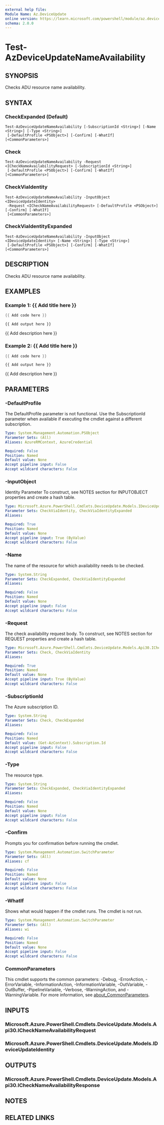 ```yaml
---
external help file:
Module Name: Az.DeviceUpdate
online version: https://learn.microsoft.com/powershell/module/az.deviceupdate/test-azdeviceupdatenameavailability
schema: 2.0.0
---
```


# Test-AzDeviceUpdateNameAvailability

## SYNOPSIS
Checks ADU resource name availability.

## SYNTAX

### CheckExpanded (Default)
```
Test-AzDeviceUpdateNameAvailability [-SubscriptionId <String>] [-Name <String>] [-Type <String>]
 [-DefaultProfile <PSObject>] [-Confirm] [-WhatIf] [<CommonParameters>]
```

### Check
```
Test-AzDeviceUpdateNameAvailability -Request <ICheckNameAvailabilityRequest> [-SubscriptionId <String>]
 [-DefaultProfile <PSObject>] [-Confirm] [-WhatIf] [<CommonParameters>]
```

### CheckViaIdentity
```
Test-AzDeviceUpdateNameAvailability -InputObject <IDeviceUpdateIdentity>
 -Request <ICheckNameAvailabilityRequest> [-DefaultProfile <PSObject>] [-Confirm] [-WhatIf]
 [<CommonParameters>]
```

### CheckViaIdentityExpanded
```
Test-AzDeviceUpdateNameAvailability -InputObject <IDeviceUpdateIdentity> [-Name <String>] [-Type <String>]
 [-DefaultProfile <PSObject>] [-Confirm] [-WhatIf] [<CommonParameters>]
```

## DESCRIPTION
Checks ADU resource name availability.

## EXAMPLES

### Example 1: {{ Add title here }}
```powershell
{{ Add code here }}
```

```output
{{ Add output here }}
```

{{ Add description here }}

### Example 2: {{ Add title here }}
```powershell
{{ Add code here }}
```

```output
{{ Add output here }}
```

{{ Add description here }}

## PARAMETERS

### -DefaultProfile
The DefaultProfile parameter is not functional.
Use the SubscriptionId parameter when available if executing the cmdlet against a different subscription.

```yaml
Type: System.Management.Automation.PSObject
Parameter Sets: (All)
Aliases: AzureRMContext, AzureCredential

Required: False
Position: Named
Default value: None
Accept pipeline input: False
Accept wildcard characters: False
```

### -InputObject
Identity Parameter
To construct, see NOTES section for INPUTOBJECT properties and create a hash table.

```yaml
Type: Microsoft.Azure.PowerShell.Cmdlets.DeviceUpdate.Models.IDeviceUpdateIdentity
Parameter Sets: CheckViaIdentity, CheckViaIdentityExpanded
Aliases:

Required: True
Position: Named
Default value: None
Accept pipeline input: True (ByValue)
Accept wildcard characters: False
```

### -Name
The name of the resource for which availability needs to be checked.

```yaml
Type: System.String
Parameter Sets: CheckExpanded, CheckViaIdentityExpanded
Aliases:

Required: False
Position: Named
Default value: None
Accept pipeline input: False
Accept wildcard characters: False
```

### -Request
The check availability request body.
To construct, see NOTES section for REQUEST properties and create a hash table.

```yaml
Type: Microsoft.Azure.PowerShell.Cmdlets.DeviceUpdate.Models.Api30.ICheckNameAvailabilityRequest
Parameter Sets: Check, CheckViaIdentity
Aliases:

Required: True
Position: Named
Default value: None
Accept pipeline input: True (ByValue)
Accept wildcard characters: False
```

### -SubscriptionId
The Azure subscription ID.

```yaml
Type: System.String
Parameter Sets: Check, CheckExpanded
Aliases:

Required: False
Position: Named
Default value: (Get-AzContext).Subscription.Id
Accept pipeline input: False
Accept wildcard characters: False
```

### -Type
The resource type.

```yaml
Type: System.String
Parameter Sets: CheckExpanded, CheckViaIdentityExpanded
Aliases:

Required: False
Position: Named
Default value: None
Accept pipeline input: False
Accept wildcard characters: False
```

### -Confirm
Prompts you for confirmation before running the cmdlet.

```yaml
Type: System.Management.Automation.SwitchParameter
Parameter Sets: (All)
Aliases: cf

Required: False
Position: Named
Default value: None
Accept pipeline input: False
Accept wildcard characters: False
```

### -WhatIf
Shows what would happen if the cmdlet runs.
The cmdlet is not run.

```yaml
Type: System.Management.Automation.SwitchParameter
Parameter Sets: (All)
Aliases: wi

Required: False
Position: Named
Default value: None
Accept pipeline input: False
Accept wildcard characters: False
```

### CommonParameters
This cmdlet supports the common parameters: -Debug, -ErrorAction, -ErrorVariable, -InformationAction, -InformationVariable, -OutVariable, -OutBuffer, -PipelineVariable, -Verbose, -WarningAction, and -WarningVariable. For more information, see [about_CommonParameters](http://go.microsoft.com/fwlink/?LinkID=113216).

## INPUTS

### Microsoft.Azure.PowerShell.Cmdlets.DeviceUpdate.Models.Api30.ICheckNameAvailabilityRequest

### Microsoft.Azure.PowerShell.Cmdlets.DeviceUpdate.Models.IDeviceUpdateIdentity

## OUTPUTS

### Microsoft.Azure.PowerShell.Cmdlets.DeviceUpdate.Models.Api30.ICheckNameAvailabilityResponse

## NOTES

## RELATED LINKS

